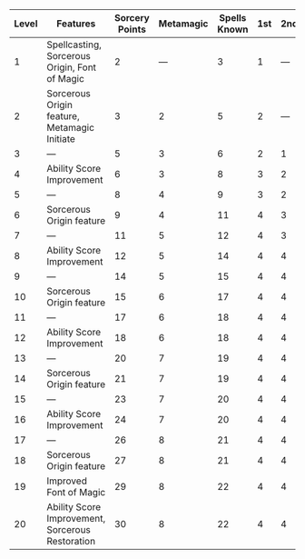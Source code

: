 | Level | Features                                         | Sorcery Points | Metamagic | Spells Known | 1st     | 2nd     | 3rd     | 4th     | 5th     | 6th     | 7th     | 8th     | 9th     |
|-------|--------------------------------------------------|----------------|-----------|--------------|---------|---------|---------|---------|---------|---------|---------|---------|---------|
| 1     | Spellcasting, Sorcerous Origin, Font of Magic    | 2              | —         | 3            | 1       | &mdash; | &mdash; | &mdash; | &mdash; | &mdash; | &mdash; | &mdash; | &mdash; |
| 2     | Sorcerous Origin feature, Metamagic Initiate     | 3              | 2         | 5            | 2       | &mdash; | &mdash; | &mdash; | &mdash; | &mdash; | &mdash; | &mdash; | &mdash; |
| 3     | &mdash;                                          | 5              | 3         | 6            | 2       | 1       | &mdash; | &mdash; | &mdash; | &mdash; | &mdash; | &mdash; | &mdash; |
| 4     | Ability Score Improvement                        | 6              | 3         | 8            | 3       | 2       | &mdash; | &mdash; | &mdash; | &mdash; | &mdash; | &mdash; | &mdash; |
| 5     | &mdash;                                          | 8              | 4         | 9            | 3       | 2       | 1       | &mdash; | &mdash; | &mdash; | &mdash; | &mdash; | &mdash; |
| 6     | Sorcerous Origin feature                         | 9              | 4         | 11           | 4       | 3       | 1       | &mdash; | &mdash; | &mdash; | &mdash; | &mdash; | &mdash; |
| 7     | &mdash;                                          | 11             | 5         | 12           | 4       | 3       | 2       | 1       | &mdash; | &mdash; | &mdash; | &mdash; | &mdash; |
| 8     | Ability Score Improvement                        | 12             | 5         | 14           | 4       | 4       | 2       | 1       | &mdash; | &mdash; | &mdash; | &mdash; | &mdash; |
| 9     | &mdash;                                          | 14             | 5         | 15           | 4       | 4       | 2       | 2       | 1       | &mdash; | &mdash; | &mdash; | &mdash; |
| 10    | Sorcerous Origin feature                         | 15             | 6         | 17           | 4       | 4       | 3       | 2       | 1       | &mdash; | &mdash; | &mdash; | &mdash; |
| 11    | &mdash;                                          | 17             | 6         | 18           | 4       | 4       | 3       | 2       | 2       | 1       | &mdash; | &mdash; | &mdash; |
| 12    | Ability Score Improvement                        | 18             | 6         | 18           | 4       | 4       | 3       | 3       | 2       | 1       | &mdash; | &mdash; | &mdash; |
| 13    | &mdash;                                          | 20             | 7         | 19           | 4       | 4       | 3       | 3       | 2       | 1       | 1       | &mdash; | &mdash; |
| 14    | Sorcerous Origin feature                         | 21             | 7         | 19           | 4       | 4       | 3       | 3       | 3       | 1       | 1       | &mdash; | &mdash; |
| 15    | &mdash;                                          | 23             | 7         | 20           | 4       | 4       | 3       | 3       | 3       | 1       | 1       | 1       | &mdash; |
| 16    | Ability Score Improvement                        | 24             | 7         | 20           | 4       | 4       | 3       | 3       | 3       | 2       | 1       | 1       | &mdash; |
| 17    | &mdash;                                          | 26             | 8         | 21           | 4       | 4       | 3       | 3       | 3       | 2       | 1       | 1       | 1       |
| 18    | Sorcerous Origin feature                         | 27             | 8         | 21           | 4       | 4       | 3       | 3       | 3       | 2       | 2       | 1       | 1       |
| 19    | Improved Font of Magic                           | 29             | 8         | 22           | 4       | 4       | 3       | 3       | 3       | 2       | 2       | 1       | 1       |
| 20    | Ability Score Improvement, Sorcerous Restoration | 30             | 8         | 22           | 4       | 4       | 3       | 3       | 3       | 2       | 2       | 2       | 1       |
